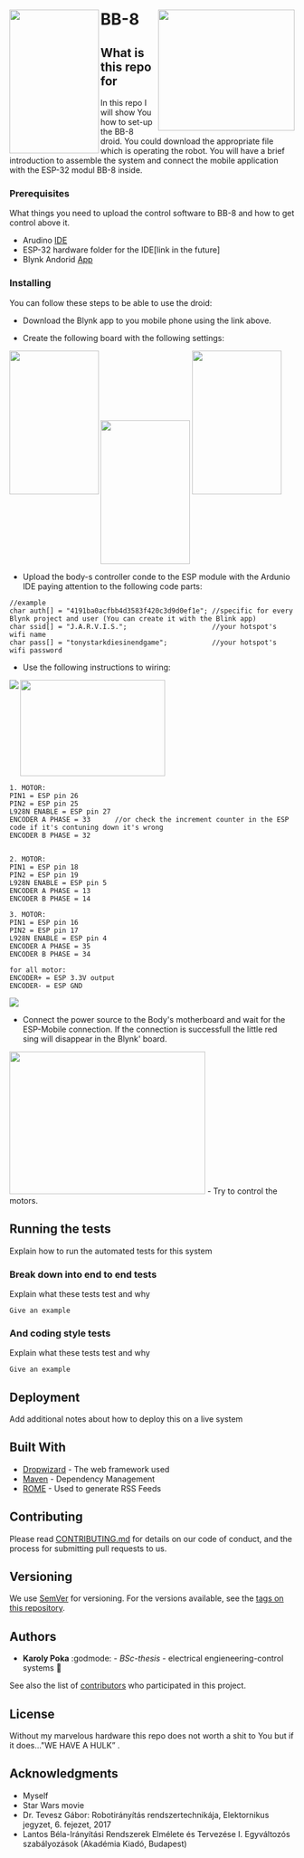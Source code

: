 # BB-8 <img align="left" src="images/bb8.png" width="158" height="254"><img align="right" src="images/bb8_ours.jpg" width="241" height="214">

## What is this repo for

In this repo I will show You how to set-up the BB-8 droid. You could download the appropriate file which is operating the robot. You will have a brief introduction to assemble the system and connect the mobile application with the ESP-32 modul BB-8 inside.


### Prerequisites


What things you need to upload the control software to BB-8 and how to get control above it.


- Arudino [IDE](https://www.arduino.cc/en/Main/Software/)
- ESP-32 hardware folder for the IDE[link in the future]
- Blynk Andorid [App](https://play.google.com/store/apps/details?id=cc.blynk&hl=en_US)


### Installing

You can follow these steps to be able to use the droid:

- Download the Blynk app to you mobile phone using the link above.

- Create the following board with the following settings:
<img align="left" src="images/blynk_idle.png" width="158" height="254">
<img align="center" src="images/blynk_setting1.png" width="158" height="254">
<img src="images/blynk_setting2.png" width="158" height="254">

- Upload the body-s controller conde to the ESP module with the Ardunio IDE paying attention to the following code parts:
```
//example 
char auth[] = "4191ba0acfbb4d3583f420c3d9d0ef1e"; //specific for every Blynk project and user (You can create it with the Blink app)
char ssid[] = "J.A.R.V.I.S.";                     //your hotspot's wifi name
char pass[] = "tonystarkdiesinendgame";           //your hotspot's wifi password
```

- Use the following instructions to wiring:
<img align="left" src="images/Motor_pinout.png" >
<img align="center" src="images/L298N.jpg" width="256" height="170" ><br/>


```
1. MOTOR:
PIN1 = ESP pin 26  
PIN2 = ESP pin 25  
L928N ENABLE = ESP pin 27
ENCODER A PHASE = 33      //or check the increment counter in the ESP code if it's contuning down it's wrong
ENCODER B PHASE = 32


2. MOTOR:
PIN1 = ESP pin 18
PIN2 = ESP pin 19
L928N ENABLE = ESP pin 5
ENCODER A PHASE = 13
ENCODER B PHASE = 14

3. MOTOR:
PIN1 = ESP pin 16
PIN2 = ESP pin 17
L928N ENABLE = ESP pin 4
ENCODER A PHASE = 35
ENCODER B PHASE = 34

for all motor:
ENCODER+ = ESP 3.3V output
ENCODER- = ESP GND

```
<img align="center" src="images/ESP32-Pinout.jpg">

- Connect the power source to the Body's motherboard and wait for the ESP-Mobile connection. If the connection is successfull the 
little red sing will disappear in the Blynk' board.
<img src="images/blynk_not_connected2.png" width="346" height="252">
- Try to control the motors.


## Running the tests

Explain how to run the automated tests for this system

### Break down into end to end tests

Explain what these tests test and why

```
Give an example
```

### And coding style tests

Explain what these tests test and why

```
Give an example
```

## Deployment

Add additional notes about how to deploy this on a live system

## Built With

* [Dropwizard](http://www.dropwizard.io/1.0.2/docs/) - The web framework used
* [Maven](https://maven.apache.org/) - Dependency Management
* [ROME](https://rometools.github.io/rome/) - Used to generate RSS Feeds

## Contributing

Please read [CONTRIBUTING.md](https://gist.github.com/PurpleBooth/b24679402957c63ec426) for details on our code of conduct, and the process for submitting pull requests to us.

## Versioning

We use [SemVer](http://semver.org/) for versioning. For the versions available, see the [tags on this repository](https://github.com/your/project/tags). 

## Authors

* **Karoly Poka** :godmode: - *BSc-thesis* - electrical engieneering-control systems :electric_plug:

See also the list of [contributors](https://github.com/your/project/contributors) who participated in this project.

## License
Without my marvelous hardware this repo does not worth a shit to You but if it does..."WE HAVE A HULK” .

## Acknowledgments

* Myself
* Star Wars movie
* Dr. Tevesz Gábor: Robotirányítás rendszertechnikája, Elektornikus jegyzet, 6. fejezet, 2017
* Lantos Béla-Irányítási Rendszerek Elmélete és Tervezése I. Egyváltozós szabályozások (Akadémia Kiadó, Budapest)
